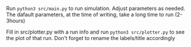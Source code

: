 Run `python3 src/main.py` to run simulation. Adjust parameters as needed. The dafault parameters, at the time of writing, take a long time to run (2-3hours)

Fill in src/plotter.py with a run info and run `python3 src/plotter.py` to see the plot of that run. Don't forget to rename the labels/title accordingly
